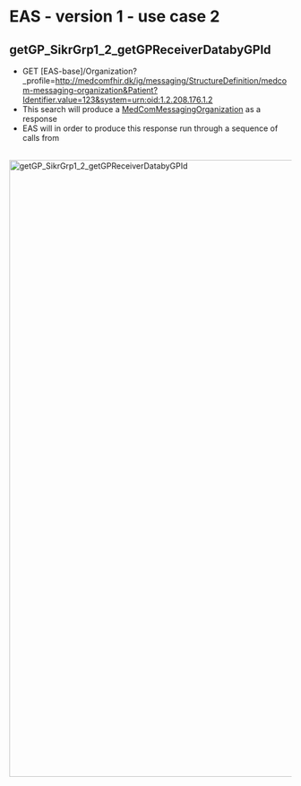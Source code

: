 # EAS - version 1 - use case 2

## getGP_SikrGrp1_2_getGPReceiverDatabyGPId

- GET [EAS-base]/Organization?_profile=http://medcomfhir.dk/ig/messaging/StructureDefinition/medcom-messaging-organization&Patient?Identifier.value=123&system=urn:oid:1.2.208.176.1.2
- This search will produce a [MedComMessagingOrganization](http://medcomfhir.dk/ig/messaging/StructureDefinition/medcom-messaging-organization) as a response
- EAS will in order to produce this response run through a sequence of calls from 

<br/>

<img src="./getGP_SikrGrp1_2_getGPReceiverDatabyGPId.png" alt="getGP_SikrGrp1_2_getGPReceiverDatabyGPId" width="1100">

